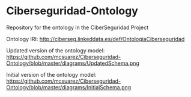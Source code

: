 # Ciberseguridad-Ontology

Repository for the ontology in the CiberSeguridad Project

Ontology IRI: http://ciberseg.linkeddata.es/def/OntologiaCiberseguridad 

Updated version of the ontology model:
https://github.com/mcsuarez/Ciberseguridad-Ontology/blob/master/diagrams/UpdatedSchema.png

Initial version of the ontology model: 
https://github.com/mcsuarez/Ciberseguridad-Ontology/blob/master/diagrams/InitialSchema.png

